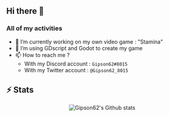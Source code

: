 ## Hi there 👋


### All of my activities

- 🔭 I’m currently working on my own video game : "Stamina"
- 🌱 I’m using GDscript and Godot to create my game
- 📫 How to reach me ? 
   - With my Discord account : `Gipson62#8015`
   - With my Twitter account : `@Gipson62_8015`

## ⚡ Stats
<p align="center">

  <img src="https://github-readme-stats.vercel.app/api?username=Gipson62&theme=radical&show_icons=true&count_private=true" alt="Gipson62's Github stats">
</p>


